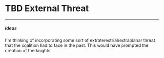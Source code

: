 # TBD External Threat

---
##### Ideas
I'm thinking of incorporating some sort of extraterestrial/extraplanar threat that the coalition had to face in the past. This would have prompted the creation of the knights